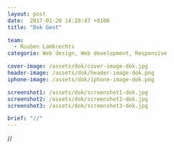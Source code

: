 ```yaml
---
layout: post
date:  2017-01-20 14:28:47 +0100
title: "Dok Gent"

team:
  - Ruuben Lambrechts
categorie: Web design, Web development, Responsive

cover-image: /assets/dok/cover-image-dok.jpg
header-image: /assets/dok/header-image-dok.png
iphone-image: /assets/dok/iphone-image-dok.png

screenshot1: /assets/dok/screenshot1-dok.jpg
screenshot2: /assets/dok/screenshot2-dok.jpg
screenshot3: /assets/dok/screenshot3-dok.jpg

brief: "//"
---
```

//
